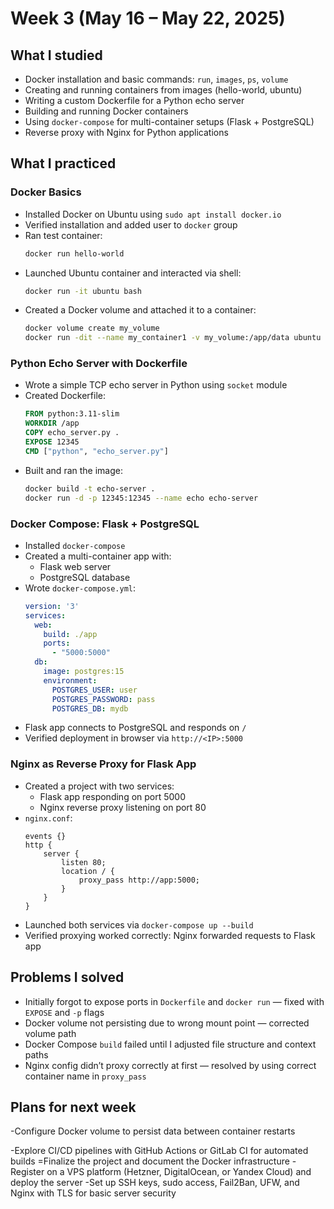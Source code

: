 # Week 3 (May 16 – May 22, 2025)

## What I studied
- Docker installation and basic commands: `run`, `images`, `ps`, `volume`
- Creating and running containers from images (hello-world, ubuntu)
- Writing a custom Dockerfile for a Python echo server
- Building and running Docker containers
- Using `docker-compose` for multi-container setups (Flask + PostgreSQL)
- Reverse proxy with Nginx for Python applications

## What I practiced

### Docker Basics
- Installed Docker on Ubuntu using `sudo apt install docker.io`
- Verified installation and added user to `docker` group
- Ran test container:
  ```bash
  docker run hello-world
  ```
- Launched Ubuntu container and interacted via shell:
  ```bash
  docker run -it ubuntu bash
  ```
- Created a Docker volume and attached it to a container:
  ```bash
  docker volume create my_volume
  docker run -dit --name my_container1 -v my_volume:/app/data ubuntu bash
  ```

### Python Echo Server with Dockerfile
- Wrote a simple TCP echo server in Python using `socket` module
- Created Dockerfile:
  ```Dockerfile
  FROM python:3.11-slim
  WORKDIR /app
  COPY echo_server.py .
  EXPOSE 12345
  CMD ["python", "echo_server.py"]
  ```
- Built and ran the image:
  ```bash
  docker build -t echo-server .
  docker run -d -p 12345:12345 --name echo echo-server
  ```

### Docker Compose: Flask + PostgreSQL
- Installed `docker-compose`
- Created a multi-container app with:
  - Flask web server
  - PostgreSQL database
- Wrote `docker-compose.yml`:
  ```yaml
  version: '3'
  services:
    web:
      build: ./app
      ports:
        - "5000:5000"
    db:
      image: postgres:15
      environment:
        POSTGRES_USER: user
        POSTGRES_PASSWORD: pass
        POSTGRES_DB: mydb
  ```
- Flask app connects to PostgreSQL and responds on `/`
- Verified deployment in browser via `http://<IP>:5000`

### Nginx as Reverse Proxy for Flask App
- Created a project with two services:
  - Flask app responding on port 5000
  - Nginx reverse proxy listening on port 80
- `nginx.conf`:
  ```nginx
  events {}
  http {
      server {
          listen 80;
          location / {
              proxy_pass http://app:5000;
          }
      }
  }
  ```
- Launched both services via `docker-compose up --build`
- Verified proxying worked correctly: Nginx forwarded requests to Flask app

## Problems I solved
- Initially forgot to expose ports in `Dockerfile` and `docker run` — fixed with `EXPOSE` and `-p` flags
- Docker volume not persisting due to wrong mount point — corrected volume path
- Docker Compose `build` failed until I adjusted file structure and context paths
- Nginx config didn’t proxy correctly at first — resolved by using correct container name in `proxy_pass`

## Plans for next week
-Configure Docker volume to persist data between container restarts

-Explore CI/CD pipelines with GitHub Actions or GitLab CI for automated builds
=Finalize the project and document the Docker infrastructure
-Register on a VPS platform (Hetzner, DigitalOcean, or Yandex Cloud) and deploy the server
-Set up SSH keys, sudo access, Fail2Ban, UFW, and Nginx with TLS for basic server security
